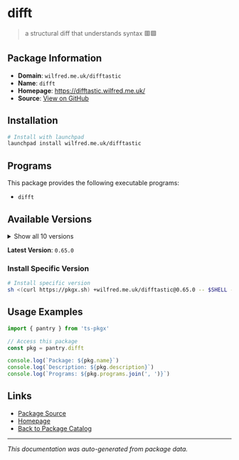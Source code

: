 # difft

> a structural diff that understands syntax 🟥🟩

## Package Information

- **Domain**: `wilfred.me.uk/difftastic`
- **Name**: `difft`
- **Homepage**: https://difftastic.wilfred.me.uk/
- **Source**: [View on GitHub](https://github.com/pkgxdev/pantry/tree/main/projects/wilfred.me.uk/difftastic/package.yml)

## Installation

```bash
# Install with launchpad
launchpad install wilfred.me.uk/difftastic
```

## Programs

This package provides the following executable programs:

- `difft`

## Available Versions

<details>
<summary>Show all 10 versions</summary>

- `0.65.0`, `0.64.0`, `0.63.0`, `0.62.0`, `0.61.0`
- `0.60.0`, `0.59.0`, `0.58.0`, `0.57.0`, `0.56.1`

</details>

**Latest Version**: `0.65.0`

### Install Specific Version

```bash
# Install specific version
sh <(curl https://pkgx.sh) +wilfred.me.uk/difftastic@0.65.0 -- $SHELL -i
```

## Usage Examples

```typescript
import { pantry } from 'ts-pkgx'

// Access this package
const pkg = pantry.difft

console.log(`Package: ${pkg.name}`)
console.log(`Description: ${pkg.description}`)
console.log(`Programs: ${pkg.programs.join(', ')}`)
```

## Links

- [Package Source](https://github.com/pkgxdev/pantry/tree/main/projects/wilfred.me.uk/difftastic/package.yml)
- [Homepage](https://difftastic.wilfred.me.uk/)
- [Back to Package Catalog](../../../package-catalog.md)

---

*This documentation was auto-generated from package data.*
